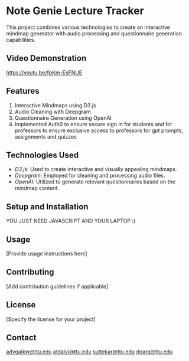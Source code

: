 # Note Genie Lecture Tracker

This project combines various technologies to create an interactive mindmap generator with audio processing and questionnaire generation capabilities.

## Video Demonstration

https://youtu.be/fpKm-EsFNUE

## Features

1. Interactive Mindmaps using D3.js
2. Audio Cleaning with Deepgram
3. Questionnaire Generation using OpenAI
4. Implemented Auth0 to ensure secure sign in for students and for professors to ensure exclusive access to professors for gpt prompts, assignments and quizzes

## Technologies Used

- *D3.js*: Used to create interactive and visually appealing mindmaps.
- *Deepgram*: Employed for cleaning and processing audio files.
- *OpenAI*: Utilized to generate relevant questionnaires based on the mindmap content.

## Setup and Installation

YOU JUST NEED JAVASCRIPT AND YOUR LAPTOP :)

## Usage

[Provide usage instructions here]

## Contributing

[Add contribution guidelines if applicable]

## License

[Specify the license for your project]

## Contact

advgaikw@ttu.edu
atdalvi@ttu.edu
suttekar@ttu.edu
dgarg@ttu.edu
